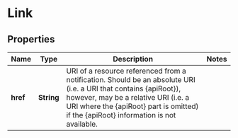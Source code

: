 
# Link

## Properties
Name | Type | Description | Notes
------------ | ------------- | ------------- | -------------
**href** | **String** | URI of a resource referenced from a notification. Should be an absolute URI (i.e. a URI that contains {apiRoot}), however, may be a relative URI (i.e. a URI where the {apiRoot} part is omitted) if the {apiRoot} information is not available.  | 



